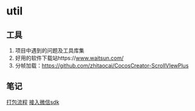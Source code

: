 # util
## 工具
1. 项目中遇到的问题及工具库集
2. 好用的软件下载站https://www.waitsun.com/
3. 分帧加载：https://github.com/zhitaocai/CocosCreator-ScrollVIewPlus


## 笔记
[打包流程](https://github.com/xlgohome/util/blob/master/笔记/docs/15656106195554.md)
[接入微信sdk](https://github.com/xlgohome/util/blob/master/%E7%AC%94%E8%AE%B0/docs/15658580479568.md)